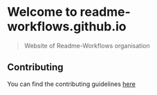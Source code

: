 # Welcome to readme-workflows.github.io
> Website of Readme-Workflows organisation

## Contributing

You can find the contributing guidelines [here](https://github.com/Readme-Workflows/readme-workflows.github.io/blob/main/CONTRIBUTING.md)
